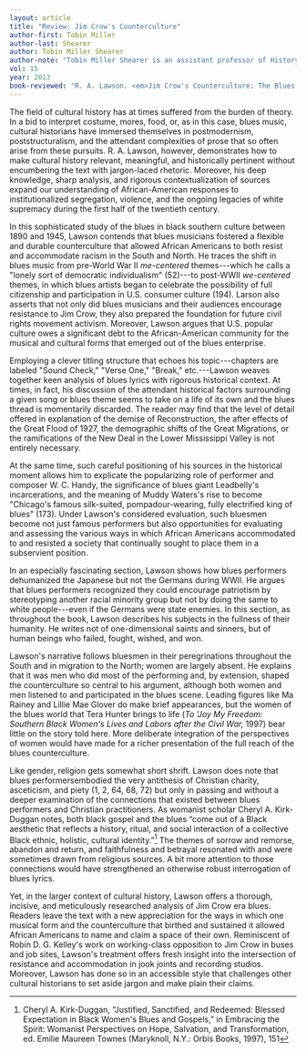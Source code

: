 ```yaml
---
layout: article
title: "Review: Jim Crow's Counterculture"
author-first: Tobin Miller
author-last: Shearer
author: Tobin Miller Shearer
author-note: "Tobin Miller Shearer is an assistant professor of History at University of Montana."
vol: 15
year: 2013
book-reviewed: "R. A. Lawson. <em>Jim Crow's Counterculture: The Blues and Black Southerners 1890-1945</em>. Baton Rouge: Louisiana State University Press, 2010. 304 pp. ISBN 978-0-8071-5227-0."
---
```


The field of cultural history has at times suffered from the burden of
theory. In a bid to interpret costume, mores, food, or, as in this case,
blues music, cultural historians have immersed themselves in
postmodernism, poststructuralism, and the attendant complexities of
prose that so often arise from these pursuits. R. A. Lawson, however,
demonstrates how to make cultural history relevant, meaningful, and
historically pertinent without encumbering the text with jargon-laced
rhetoric. Moreover, his deep knowledge, sharp analysis, and rigorous
contextualization of sources expand our understanding of
African-American responses to institutionalized segregation, violence,
and the ongoing legacies of white supremacy during the first half of the
twentieth century.

In this sophisticated study of the blues in black southern culture
between 1890 and 1945, Lawson contends that blues musicians fostered a
flexible and durable counterculture that allowed African Americans to
both resist and accommodate racism in the South and North. He traces the
shift in blues music from pre-World War II *me-centered* themes---which
he calls a "lonely sort of democratic individualism" (52)---to post-WWII
*we-centered* themes, in which blues artists began to celebrate the
possibility of full citizenship and participation in U.S. consumer
culture (194). Larson also asserts that not only did blues musicians and
their audiences encourage resistance to Jim Crow, they also prepared the
foundation for future civil rights movement activism. Moreover, Lawson
argues that U.S. popular culture owes a significant debt to the
African-American community for the musical and cultural forms that
emerged out of the blues enterprise.

Employing a clever titling structure that echoes his topic---chapters
are labeled "Sound Check," "Verse One," "Break," etc.---Lawson weaves
together keen analysis of blues lyrics with rigorous historical context.
At times, in fact, his discussion of the attendant historical factors
surrounding a given song or blues theme seems to take on a life of its
own and the blues thread is momentarily discarded. The reader may find
that the level of detail offered in explanation of the demise of
Reconstruction, the after effects of the Great Flood of 1927, the
demographic shifts of the Great Migrations, or the ramifications of the
New Deal in the Lower Mississippi Valley is not entirely necessary.

At the same time, such careful positioning of his sources in the
historical moment allows him to explicate the popularizing role of
performer and composer W. C. Handy, the significance of blues giant
Leadbelly's incarcerations, and the meaning of Muddy Waters's rise to
become "Chicago's famous silk-suited, pompadour-wearing, fully
electrified king of blues" (173). Under Lawson's considered evaluation,
such bluesmen become not just famous performers but also opportunities
for evaluating and assessing the various ways in which African Americans
accommodated to and resisted a society that continually sought to place
them in a subservient position.

In an especially fascinating section, Lawson shows how blues performers
dehumanized the Japanese but not the Germans during WWII. He argues that
blues performers recognized they could encourage patriotism by
stereotyping another racial minority group but not by doing the same to
white people---even if the Germans were state enemies. In this section,
as throughout the book, Lawson describes his subjects in the fullness of
their humanity. He writes not of one-dimensional saints and sinners, but
of human beings who failed, fought, wished, and won.

Lawson's narrative follows bluesmen in their peregrinations throughout
the South and in migration to the North; women are largely absent. He
explains that it was men who did most of the performing and, by
extension, shaped the counterculture so central to his argument,
although both women and men listened to and participated in the blues
scene. Leading figures like Ma Rainey and Lillie Mae Glover do make
brief appearances, but the women of the blues world that Tera Hunter
brings to life (*To 'Joy My Freedom: Southern Black Women's Lives and
Labors after the Civil War,* 1997) bear little on the story told here.
More deliberate integration of the perspectives of women would have made
for a richer presentation of the full reach of the blues counterculture.

Like gender, religion gets somewhat short shrift. Lawson does note that blues performersembodied the very antithesis of Christian charity, asceticism, and piety (1, 2, 64, 68, 72) but only in passing and without a deeper examination of the connections that existed between blues performers and Christian practitioners. As womanist scholar Cheryl A. Kirk-Duggan notes, both black gospel and the blues “come out of a Black aesthetic that reflects a history, ritual, and social interaction of a collective Black ethnic, holistic, cultural identity.”[^1]  The themes of sorrow and remorse, abandon and return, and faithfulness and betrayal resonated with and were sometimes drawn from religious sources. A bit more attention to those connections would have strengthened an otherwise robust interrogation of blues lyrics.

Yet, in the larger context of cultural history, Lawson offers a
thorough, incisive, and meticulously researched analysis of Jim Crow era
blues. Readers leave the text with a new appreciation for the ways in
which one musical form and the counterculture that birthed and sustained
it allowed African Americans to name and claim a space of their own.
Reminiscent of Robin D. G. Kelley's work on working-class opposition to
Jim Crow in buses and job sites, Lawson's treatment offers fresh insight
into the intersection of resistance and accommodation in jook joints and
recording studios. Moreover, Lawson has done so in an accessible style
that challenges other cultural historians to set aside jargon and make
plain their claims.

[^1]: Cheryl A. Kirk-Duggan, “Justified, Sanctified, and Redeemed: Blessed Expectation in Black Women's Blues and Gospels,” in Embracing the Spirit: Womanist Perspectives on Hope, Salvation, and Transformation, ed. Emilie Maureen Townes (Maryknoll, N.Y.: Orbis Books, 1997), 151

